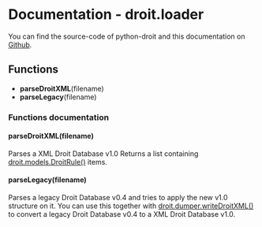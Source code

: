 # Documentation - droit.loader
You can find the source-code of python-droit and this documentation on [Github](https://github.com/jaybeejs/python-droit).


## Functions
- **parseDroitXML**(filename)
- **parseLegacy**(filename)

### Functions documentation
#### parseDroitXML(filename)
Parses a XML Droit Database v1.0
Returns a list containing [droit.models.DroitRule()](https://github.com/jaybeejs/python-droit/blob/master/docs/models.md#droitruleinputrules-outputrules) items.

#### parseLegacy(filename)
Parses a legacy Droit Database v0.4 and tries to apply the new v1.0 structure on it. You can use this together with [droit.dumper.writeDroitXML()](https://github.com/jaybeejs/python-droit/blob/master/docs/dumper.md#writedroitxmldda-filename) to convert a legacy Droit Database v0.4 to a XML Droit Database v1.0.